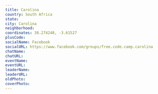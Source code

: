 ```yaml
---
title: Carolina
country: South Africa
state: 
city: Carolina
neighborhood: 
coordinates: 38.274248, -3.61527
plusCode:
socialName: Facebook
socialURL: https://www.facebook.com/groups/free.code.camp.carolina
chatName:
chatURL:
eventName:
eventURL:
leaderName:
leaderURL:
oldPhoto: 
coverPhoto:
---
```

